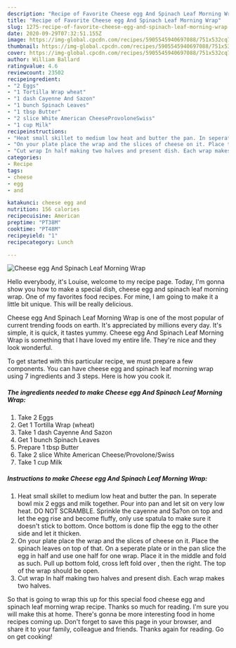 ```yaml
---
description: "Recipe of Favorite Cheese egg And Spinach Leaf Morning Wrap"
title: "Recipe of Favorite Cheese egg And Spinach Leaf Morning Wrap"
slug: 1275-recipe-of-favorite-cheese-egg-and-spinach-leaf-morning-wrap
date: 2020-09-29T07:32:51.155Z
image: https://img-global.cpcdn.com/recipes/5905545940697088/751x532cq70/cheese-egg-and-spinach-leaf-morning-wrap-recipe-main-photo.jpg
thumbnail: https://img-global.cpcdn.com/recipes/5905545940697088/751x532cq70/cheese-egg-and-spinach-leaf-morning-wrap-recipe-main-photo.jpg
cover: https://img-global.cpcdn.com/recipes/5905545940697088/751x532cq70/cheese-egg-and-spinach-leaf-morning-wrap-recipe-main-photo.jpg
author: William Ballard
ratingvalue: 4.6
reviewcount: 23502
recipeingredient:
- "2 Eggs"
- "1 Tortilla Wrap wheat"
- "1 dash Cayenne And Sazon"
- "1 bunch Spinach Leaves"
- "1 tbsp Butter"
- "2 slice White American CheeseProvoloneSwiss"
- "1 cup Milk"
recipeinstructions:
- "Heat small skillet to medium low heat and butter the pan. In seperate bowl mix 2 eggs and milk together. Pour into pan and let sit on very low heat. DO NOT SCRAMBLE. Sprinkle the cayenne and Sa?on on top and let the egg rise and become fluffy, only use spatula to make sure it doesn&#39;t stick to bottom. Once bottom is done flip the egg to the other side and let it thicken."
- "On your plate place the wrap and the slices of cheese on it. Place the spinach leaves on top of that. On a seperate plate or in the pan slice the egg in half and use one half for one wrap. Place it in the middle and fold as such. Pull up bottom fold, cross left fold over , then the right. The top of the wrap should be open."
- "Cut wrap In half making two halves and present dish. Each wrap makes two halves."
categories:
- Recipe
tags:
- cheese
- egg
- and

katakunci: cheese egg and 
nutrition: 156 calories
recipecuisine: American
preptime: "PT38M"
cooktime: "PT48M"
recipeyield: "1"
recipecategory: Lunch

---
```



![Cheese egg And Spinach Leaf Morning Wrap](https://img-global.cpcdn.com/recipes/5905545940697088/751x532cq70/cheese-egg-and-spinach-leaf-morning-wrap-recipe-main-photo.jpg)

Hello everybody, it's Louise, welcome to my recipe page. Today, I'm gonna show you how to make a special dish, cheese egg and spinach leaf morning wrap. One of my favorites food recipes. For mine, I am going to make it a little bit unique. This will be really delicious.



Cheese egg And Spinach Leaf Morning Wrap is one of the most popular of current trending foods on earth. It's appreciated by millions every day. It's simple, it is quick, it tastes yummy. Cheese egg And Spinach Leaf Morning Wrap is something that I have loved my entire life. They're nice and they look wonderful.


To get started with this particular recipe, we must prepare a few components. You can have cheese egg and spinach leaf morning wrap using 7 ingredients and 3 steps. Here is how you cook it.

<!--inarticleads1-->

##### The ingredients needed to make Cheese egg And Spinach Leaf Morning Wrap:

1. Take 2 Eggs
1. Get 1 Tortilla Wrap (wheat)
1. Take 1 dash Cayenne And Sazon
1. Get 1 bunch Spinach Leaves
1. Prepare 1 tbsp Butter
1. Take 2 slice White American Cheese/Provolone/Swiss
1. Take 1 cup Milk




<!--inarticleads2-->

##### Instructions to make Cheese egg And Spinach Leaf Morning Wrap:

1. Heat small skillet to medium low heat and butter the pan. In seperate bowl mix 2 eggs and milk together. Pour into pan and let sit on very low heat. DO NOT SCRAMBLE. Sprinkle the cayenne and Sa?on on top and let the egg rise and become fluffy, only use spatula to make sure it doesn&#39;t stick to bottom. Once bottom is done flip the egg to the other side and let it thicken.
1. On your plate place the wrap and the slices of cheese on it. Place the spinach leaves on top of that. On a seperate plate or in the pan slice the egg in half and use one half for one wrap. Place it in the middle and fold as such. Pull up bottom fold, cross left fold over , then the right. The top of the wrap should be open.
1. Cut wrap In half making two halves and present dish. Each wrap makes two halves.




So that is going to wrap this up for this special food cheese egg and spinach leaf morning wrap recipe. Thanks so much for reading. I'm sure you will make this at home. There's gonna be more interesting food in home recipes coming up. Don't forget to save this page in your browser, and share it to your family, colleague and friends. Thanks again for reading. Go on get cooking!
